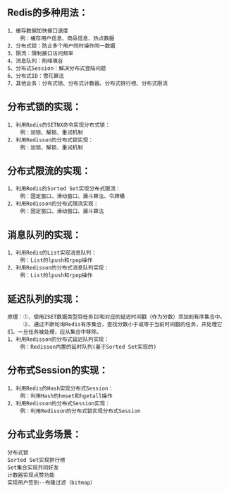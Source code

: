 ## Redis的多种用法：
    1、缓存数据加快接口速度
        例：缓存用户信息、商品信息、热点数据
    2、分布式锁：防止多个用户同时操作同一数据
    3、限流：限制接口访问频率
    4、消息队列：削峰填谷
    5、分布式Session：解决分布式登陆问题
    6、分布式ID：雪花算法
    7、其他业务：分布式锁、分布式计数器、分布式排行榜、分布式限流
## 分布式锁的实现：
    1、利用Redis的SETNX命令实现分布式锁：
        例：加锁、解锁、重试机制
    2、利用Redisson的分布式锁实现：
        例：加锁、解锁、重试机制
## 分布式限流的实现：
    1、利用Redis的Sorted Set实现分布式限流：
        例：固定窗口、滑动窗口、漏斗算法、令牌桶
    2、利用Redisson的分布式限流实现：
        例：固定窗口、滑动窗口、漏斗算法
## 消息队列的实现：
    1、利用Redis的List实现消息队列：
        例：List的lpush和rpop操作
    2、利用Redisson的分布式消息队列实现：
        例：List的lpush和rpop操作
## 延迟队列的实现：
    原理：①、使用ZSET数据类型将任务ID和对应的延迟时间戳（作为分数）添加到有序集合中。
         ②、通过不断轮询Redis有序集合，查找分数小于或等于当前时间戳的任务，并处理它们。一旦任务被处理，应从集合中移除。
    1、利用Redisson的分布式延迟队列实现：
        例：Redisson内置的延时队列(基于Sorted Set实现的)
## 分布式Session的实现：
    1、利用Redis的Hash实现分布式Session：
        例：利用Hash的hmset和hgetall操作
    2、利用Redisson的分布式Session实现：
        例：利用Redisson的分布式锁实现分布式Session
## 分布式业务场景：
    分布式锁
    Sorted Set实现排行榜
    Set集合实现共同好友
    计数器实现点赞功能
    实现用户签到--布隆过滤（bitmap）
